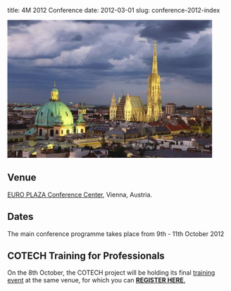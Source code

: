 title: 4M 2012 Conference
date: 2012-03-01 
slug: conference-2012-index

![Vienna, Austria](/images/wien_stephansdom_karlskirche.jpg)

##  Venue

[EURO PLAZA Conference Center](http://www.europlaza.at/jart/prj3/euro_pl/website.jart?rel=en&content-id=1155914559700&reserve-mode=active), Vienna, Austria.
<!--break-->
##  Dates

The main conference programme takes place from 9th - 11th October 2012  
  
##  COTECH Training for Professionals

On the 8th October, the COTECH project will be holding its final [training event](/event/Training-Professionals) at the same venue, for which you can [**REGISTER HERE**.](http://www.inscription-facile.com/events/register/pIwLKBz0jhP3wBSnZIqc)